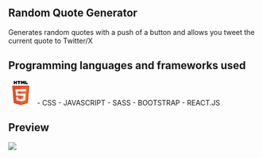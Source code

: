 ## Random Quote Generator
Generates random quotes with a push of a button and allows you tweet the current quote to Twitter/X

## Programming languages and frameworks used
<img src="https://raw.githubusercontent.com/devicons/devicon/master/icons/html5/html5-original-wordmark.svg" weight="50px" height="50px">
<img scr="https://raw.githubusercontent.com/devicons/devicon/master/icons/css3/css3-original-wordmark.svg" weight="50px" height="50px">
- CSS
- JAVASCRIPT
- SASS
- BOOTSTRAP
- REACT.JS

## Preview
<img src="https://github.com/CypherSoldier/Random-Quote-Generator/assets/107351021/1b6dc5b2-d656-429b-aaa2-aa729bf80d37">
